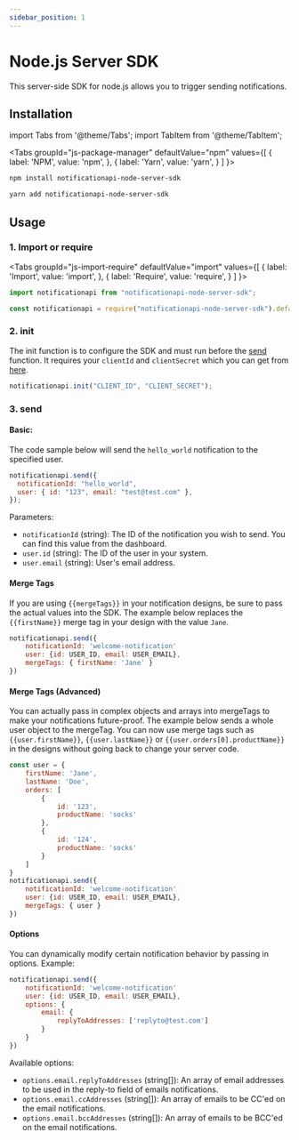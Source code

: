 ```yaml
---
sidebar_position: 1
---
```


# Node.js Server SDK

This server-side SDK for node.js allows you to trigger sending notifications.

## Installation

import Tabs from '@theme/Tabs';
import TabItem from '@theme/TabItem';

<Tabs
groupId="js-package-manager"
defaultValue="npm"
values={[
{ label: 'NPM', value: 'npm', },
{ label: 'Yarn', value: 'yarn', }
]
}>
<TabItem value="npm">

```bash
npm install notificationapi-node-server-sdk
```

</TabItem>
<TabItem value="yarn">

```bash
yarn add notificationapi-node-server-sdk
```

</TabItem>
</Tabs>

## Usage

### 1. Import or require

<Tabs
groupId="js-import-require"
defaultValue="import"
values={[
{ label: 'Import', value: 'import', },
{ label: 'Require', value: 'require', }
]
}>
<TabItem value="import">

```js
import notificationapi from "notificationapi-node-server-sdk";
```

</TabItem>
<TabItem value="require">

```js
const notificationapi = require("notificationapi-node-server-sdk").default;
```

</TabItem>
</Tabs>

### 2. init

The init function is to configure the SDK and must run before the [send](#3-send) function. It requires your `clientId` and `clientSecret` which you can get from [here](https://app.notificationapi.com/environments).

```js
notificationapi.init("CLIENT_ID", "CLIENT_SECRET");
```

### 3. send

#### Basic:

The code sample below will send the `hello_world` notification to the specified user.

```js
notificationapi.send({
  notificationId: "hello_world",
  user: { id: "123", email: "test@test.com" },
});
```

Parameters:

- `notificationId` (string): The ID of the notification you wish to send. You can find this value from the dashboard.
- `user.id` (string): The ID of the user in your system.
- `user.email` (string): User's email address.

#### Merge Tags

If you are using `{{mergeTags}}` in your notification designs, be sure to pass the actual values into the SDK. The example below replaces the `{{firstName}}` merge tag in your design with the value `Jane`.

```js
notificationapi.send({
    notificationId: 'welcome-notification'
    user: {id: USER_ID, email: USER_EMAIL},
    mergeTags: { firstName: 'Jane' }
})
```

#### Merge Tags (Advanced)

You can actually pass in complex objects and arrays into mergeTags to make your notifications future-proof. The example below sends a whole user object to the mergeTag. You can now use merge tags such as `{{user.firstName}}`, `{{user.lastName}}` or `{{user.orders[0].productName}}` in the designs without going back to change your server code.

```js
const user = {
    firstName: 'Jane',
    lastName: 'Doe',
    orders: [
        {
            id: '123',
            productName: 'socks'
        },
        {
            id: '124',
            productName: 'socks'
        }
    ]
}
notificationapi.send({
    notificationId: 'welcome-notification'
    user: {id: USER_ID, email: USER_EMAIL},
    mergeTags: { user }
})
```

#### Options

You can dynamically modify certain notification behavior by passing in options. Example:

```js
notificationapi.send({
    notificationId: 'welcome-notification'
    user: {id: USER_ID, email: USER_EMAIL},
    options: {
        email: {
            replyToAddresses: ['replyto@test.com']
        }
    }
})
```

Available options:

- `options.email.replyToAddresses` (string[]): An array of email addresses to be used in the reply-to field of emails notifications.
- `options.email.ccAddresses` (string[]): An array of emails to be CC'ed on the email notifications.
- `options.email.bccAddresses` (string[]): An array of emails to be BCC'ed on the email notifications.
